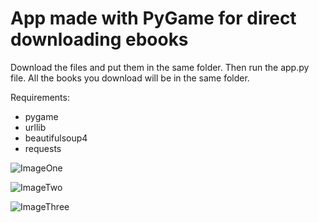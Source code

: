 # App made with PyGame for direct downloading ebooks

Download the files and put them in the same folder.
Then run the app.py file.
All the books you download will be in the same folder.

Requirements:
- pygame 
- urllib
- beautifulsoup4
- requests


![ImageOne](https://imgur.com/a/KuvXIB6)

![ImageTwo](https://imgur.com/a/BMllDNr)

![ImageThree](https://imgur.com/a/3RKPh9K)
